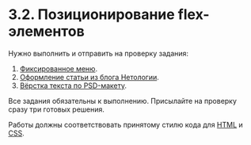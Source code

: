 # 3.2. Позиционирование flex-элементов

Нужно выполнить и отправить на проверку задания:

1. [Фиксированное меню](./fixed-menu/).
2. [Оформление статьи из блога Нетологии](./blog-article/).
3. [Вёрстка текста по PSD-макету](./font-face).

Все задания обязательны к выполнению. Присылайте на проверку сразу три готовых решения.

Работы должны соответствовать принятому стилю кода для [HTML](https://github.com/netology-code/codestyle/tree/master/html) и [CSS](https://github.com/netology-code/codestyle/tree/master/css).
